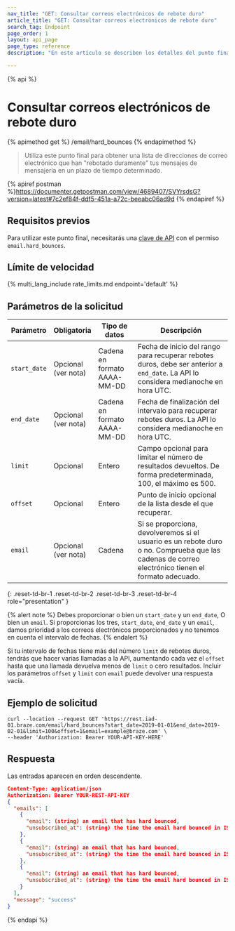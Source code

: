 ```yaml
---
nav_title: "GET: Consultar correos electrónicos de rebote duro"
article_title: "GET: Consultar correos electrónicos de rebote duro"
search_tag: Endpoint
page_order: 1
layout: api_page
page_type: reference
description: "En este artículo se describen los detalles del punto final Consultar o enumerar las direcciones de correo electrónico de rebote duro de Braze."

---
```

{% api %}
# Consultar correos electrónicos de rebote duro
{% apimethod get %}
/email/hard_bounces
{% endapimethod %}

> Utiliza este punto final para obtener una lista de direcciones de correo electrónico que han "rebotado duramente" tus mensajes de mensajería en un plazo de tiempo determinado.

{% apiref postman %}https://documenter.getpostman.com/view/4689407/SVYrsdsG?version=latest#7c2ef84f-ddf5-451a-a72c-beeabc06ad9d {% endapiref %}

## Requisitos previos

Para utilizar este punto final, necesitarás una [clave de API]({{site.baseurl}}/api/basics#rest-api-key/) con el permiso `email.hard_bounces`.

## Límite de velocidad

{% multi_lang_include rate_limits.md endpoint='default' %}

## Parámetros de la solicitud

| Parámetro | Obligatoria | Tipo de datos | Descripción |
| ----------|-----------| ----------|----- |
| `start_date` | Opcional<br>(ver nota) | Cadena en formato AAAA-MM-DD| Fecha de inicio del rango para recuperar rebotes duros, debe ser anterior a `end_date`. La API lo considera medianoche en hora UTC. |
| `end_date` | Opcional<br>(ver nota) | Cadena en formato AAAA-MM-DD | Fecha de finalización del intervalo para recuperar rebotes duros. La API lo considera medianoche en hora UTC. |
| `limit` | Opcional | Entero | Campo opcional para limitar el número de resultados devueltos. De forma predeterminada, 100, el máximo es 500. |
| `offset` | Opcional | Entero | Punto de inicio opcional de la lista desde el que recuperar. |
| `email` | Opcional<br>(ver nota) | Cadena | Si se proporciona, devolveremos si el usuario es un rebote duro o no. Comprueba que las cadenas de correo electrónico tienen el formato adecuado. |
{: .reset-td-br-1 .reset-td-br-2 .reset-td-br-3  .reset-td-br-4 role="presentation" }

{% alert note %}
Debes proporcionar o bien un `start_date` y un `end_date`, O bien un `email`. Si proporcionas los tres, `start_date`, `end_date` y un `email`, damos prioridad a los correos electrónicos proporcionados y no tenemos en cuenta el intervalo de fechas.
{% endalert %}

Si tu intervalo de fechas tiene más del número `limit` de rebotes duros, tendrás que hacer varias llamadas a la API, aumentando cada vez el `offset` hasta que una llamada devuelva menos de `limit` o cero resultados. Incluir los parámetros `offset` y `limit` con `email` puede devolver una respuesta vacía.

## Ejemplo de solicitud
```
curl --location --request GET 'https://rest.iad-01.braze.com/email/hard_bounces?start_date=2019-01-01&end_date=2019-02-01&limit=100&offset=1&email=example@braze.com' \
--header 'Authorization: Bearer YOUR-API-KEY-HERE'
```

## Respuesta
Las entradas aparecen en orden descendente.

```json
Content-Type: application/json
Authorization: Bearer YOUR-REST-API-KEY
{
  "emails": [
    {
      "email": (string) an email that has hard bounced,
      "unsubscribed_at": (string) the time the email hard bounced in ISO 8601
    },
    {
      "email": (string) an email that has hard bounced,
      "unsubscribed_at": (string) the time the email hard bounced in ISO 8601
    },
    {
      "email": (string) an email that has hard bounced,
      "unsubscribed_at": (string) the time the email hard bounced in ISO 8601
    }
  ],
  "message": "success"
}
```
{% endapi %}
